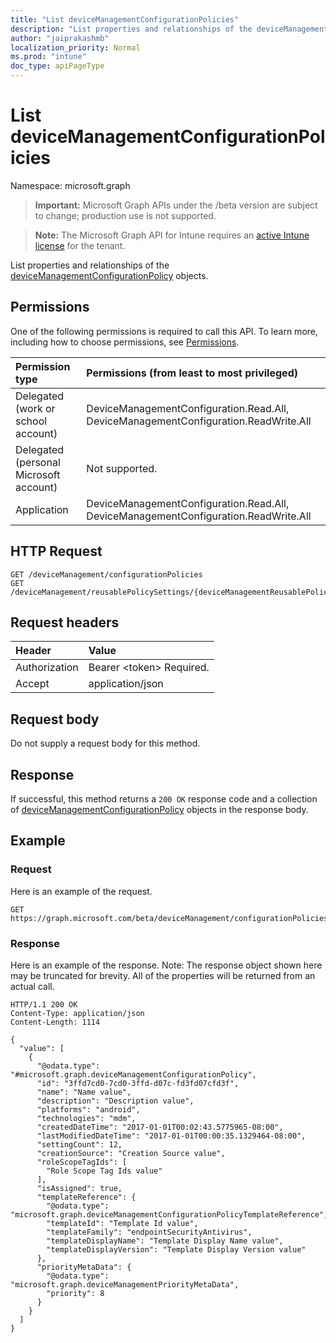 ```yaml
---
title: "List deviceManagementConfigurationPolicies"
description: "List properties and relationships of the deviceManagementConfigurationPolicy objects."
author: "jaiprakashmb"
localization_priority: Normal
ms.prod: "intune"
doc_type: apiPageType
---
```


# List deviceManagementConfigurationPolicies

Namespace: microsoft.graph

> **Important:** Microsoft Graph APIs under the /beta version are subject to change; production use is not supported.

> **Note:** The Microsoft Graph API for Intune requires an [active Intune license](https://go.microsoft.com/fwlink/?linkid=839381) for the tenant.

List properties and relationships of the [deviceManagementConfigurationPolicy](../resources/intune-deviceconfigv2-devicemanagementconfigurationpolicy.md) objects.

## Permissions
One of the following permissions is required to call this API. To learn more, including how to choose permissions, see [Permissions](/graph/permissions-reference).

<!-- { "blockType": "ignored"  } // Note: Removing this line will result in the permissions autogeneration tool overwriting the table. -->
|Permission type|Permissions (from least to most privileged)|
|:---|:---|
|Delegated (work or school account)|DeviceManagementConfiguration.Read.All, DeviceManagementConfiguration.ReadWrite.All|
|Delegated (personal Microsoft account)|Not supported.|
|Application|DeviceManagementConfiguration.Read.All, DeviceManagementConfiguration.ReadWrite.All|

## HTTP Request
<!-- {
  "blockType": "ignored"
}
-->
``` http
GET /deviceManagement/configurationPolicies
GET /deviceManagement/reusablePolicySettings/{deviceManagementReusablePolicySettingId}/referencingConfigurationPolicies
```

## Request headers
|Header|Value|
|:---|:---|
|Authorization|Bearer &lt;token&gt; Required.|
|Accept|application/json|

## Request body
Do not supply a request body for this method.

## Response
If successful, this method returns a `200 OK` response code and a collection of [deviceManagementConfigurationPolicy](../resources/intune-deviceconfigv2-devicemanagementconfigurationpolicy.md) objects in the response body.

## Example

### Request
Here is an example of the request.
``` http
GET https://graph.microsoft.com/beta/deviceManagement/configurationPolicies
```

### Response
Here is an example of the response. Note: The response object shown here may be truncated for brevity. All of the properties will be returned from an actual call.
``` http
HTTP/1.1 200 OK
Content-Type: application/json
Content-Length: 1114

{
  "value": [
    {
      "@odata.type": "#microsoft.graph.deviceManagementConfigurationPolicy",
      "id": "3ffd7cd0-7cd0-3ffd-d07c-fd3fd07cfd3f",
      "name": "Name value",
      "description": "Description value",
      "platforms": "android",
      "technologies": "mdm",
      "createdDateTime": "2017-01-01T00:02:43.5775965-08:00",
      "lastModifiedDateTime": "2017-01-01T00:00:35.1329464-08:00",
      "settingCount": 12,
      "creationSource": "Creation Source value",
      "roleScopeTagIds": [
        "Role Scope Tag Ids value"
      ],
      "isAssigned": true,
      "templateReference": {
        "@odata.type": "microsoft.graph.deviceManagementConfigurationPolicyTemplateReference",
        "templateId": "Template Id value",
        "templateFamily": "endpointSecurityAntivirus",
        "templateDisplayName": "Template Display Name value",
        "templateDisplayVersion": "Template Display Version value"
      },
      "priorityMetaData": {
        "@odata.type": "microsoft.graph.deviceManagementPriorityMetaData",
        "priority": 8
      }
    }
  ]
}
```
